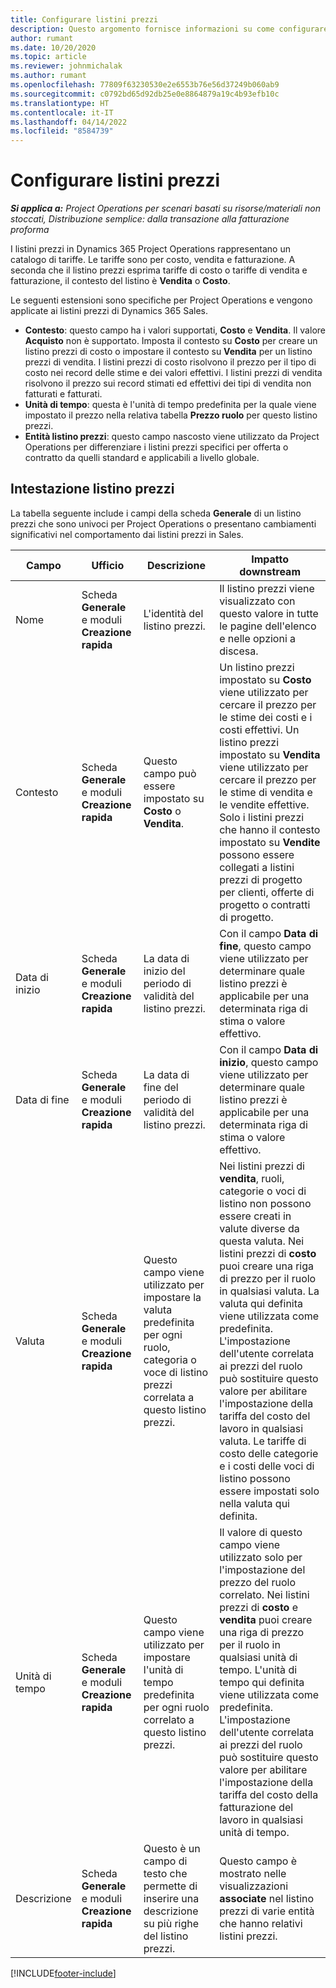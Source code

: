 ```yaml
---
title: Configurare listini prezzi
description: Questo argomento fornisce informazioni su come configurare i listini prezzi di costo e di vendita.
author: rumant
ms.date: 10/20/2020
ms.topic: article
ms.reviewer: johnmichalak
ms.author: rumant
ms.openlocfilehash: 77809f63230530e2e6553b76e56d37249b060ab9
ms.sourcegitcommit: c0792bd65d92db25e0e8864879a19c4b93efb10c
ms.translationtype: HT
ms.contentlocale: it-IT
ms.lasthandoff: 04/14/2022
ms.locfileid: "8584739"
---
```

# <a name="set-up-price-lists"></a>Configurare listini prezzi

_**Si applica a:** Project Operations per scenari basati su risorse/materiali non stoccati, Distribuzione semplice: dalla transazione alla fatturazione proforma_

I listini prezzi in Dynamics 365 Project Operations rappresentano un catalogo di tariffe. Le tariffe sono per costo, vendita e fatturazione. A seconda che il listino prezzi esprima tariffe di costo o tariffe di vendita e fatturazione, il contesto del listino è **Vendita** o **Costo**.

Le seguenti estensioni sono specifiche per Project Operations e vengono applicate ai listini prezzi di Dynamics 365 Sales.

- **Contesto**: questo campo ha i valori supportati, **Costo** e **Vendita**. Il valore **Acquisto** non è supportato. Imposta il contesto su **Costo** per creare un listino prezzi di costo o impostare il contesto su **Vendita** per un listino prezzi di vendita. I listini prezzi di costo risolvono il prezzo per il tipo di costo nei record delle stime e dei valori effettivi. I listini prezzi di vendita risolvono il prezzo sui record stimati ed effettivi dei tipi di vendita non fatturati e fatturati.
- **Unità di tempo**: questa è l'unità di tempo predefinita per la quale viene impostato il prezzo nella relativa tabella **Prezzo ruolo** per questo listino prezzi.
- **Entità listino prezzi**: questo campo nascosto viene utilizzato da Project Operations per differenziare i listini prezzi specifici per offerta o contratto da quelli standard e applicabili a livello globale.

## <a name="price-list-header"></a>Intestazione listino prezzi

La tabella seguente include i campi della scheda **Generale** di un listino prezzi che sono univoci per Project Operations o presentano cambiamenti significativi nel comportamento dai listini prezzi in Sales.

| Campo | Ufficio | Descrizione | Impatto downstream |
| --- | --- | --- | --- |
| Nome | Scheda **Generale** e moduli **Creazione rapida** | L'identità del listino prezzi. | Il listino prezzi viene visualizzato con questo valore in tutte le pagine dell'elenco e nelle opzioni a discesa.|
| Contesto | Scheda **Generale** e moduli **Creazione rapida** | Questo campo può essere impostato su **Costo** o **Vendita**. | Un listino prezzi impostato su **Costo** viene utilizzato per cercare il prezzo per le stime dei costi e i costi effettivi. Un listino prezzi impostato su **Vendita** viene utilizzato per cercare il prezzo per le stime di vendita e le vendite effettive. Solo i listini prezzi che hanno il contesto impostato su **Vendite** possono essere collegati a listini prezzi di progetto per clienti, offerte di progetto o contratti di progetto. |
| Data di inizio | Scheda **Generale** e moduli **Creazione rapida** | La data di inizio del periodo di validità del listino prezzi. | Con il campo **Data di fine**, questo campo viene utilizzato per determinare quale listino prezzi è applicabile per una determinata riga di stima o valore effettivo. |
| Data di fine | Scheda **Generale** e moduli **Creazione rapida** | La data di fine del periodo di validità del listino prezzi. | Con il campo **Data di inizio**, questo campo viene utilizzato per determinare quale listino prezzi è applicabile per una determinata riga di stima o valore effettivo. |
| Valuta | Scheda **Generale** e moduli **Creazione rapida** | Questo campo viene utilizzato per impostare la valuta predefinita per ogni ruolo, categoria o voce di listino prezzi correlata a questo listino prezzi. | Nei listini prezzi di **vendita**, ruoli, categorie o voci di listino non possono essere creati in valute diverse da questa valuta. Nei listini prezzi di **costo** puoi creare una riga di prezzo per il ruolo in qualsiasi valuta. La valuta qui definita viene utilizzata come predefinita. L'impostazione dell'utente correlata ai prezzi del ruolo può sostituire questo valore per abilitare l'impostazione della tariffa del costo del lavoro in qualsiasi valuta. Le tariffe di costo delle categorie e i costi delle voci di listino possono essere impostati solo nella valuta qui definita. |
| Unità di tempo | Scheda **Generale** e moduli **Creazione rapida** | Questo campo viene utilizzato per impostare l'unità di tempo predefinita per ogni ruolo correlato a questo listino prezzi. | Il valore di questo campo viene utilizzato solo per l'impostazione del prezzo del ruolo correlato. Nei listini prezzi di **costo** e **vendita** puoi creare una riga di prezzo per il ruolo in qualsiasi unità di tempo. L'unità di tempo qui definita viene utilizzata come predefinita. L'impostazione dell'utente correlata ai prezzi del ruolo può sostituire questo valore per abilitare l'impostazione della tariffa del costo della fatturazione del lavoro in qualsiasi unità di tempo. |
| Descrizione | Scheda **Generale** e moduli **Creazione rapida** | Questo è un campo di testo che permette di inserire una descrizione su più righe del listino prezzi. | Questo campo è mostrato nelle visualizzazioni **associate** nel listino prezzi di varie entità che hanno relativi listini prezzi. |


[!INCLUDE[footer-include](../includes/footer-banner.md)]
